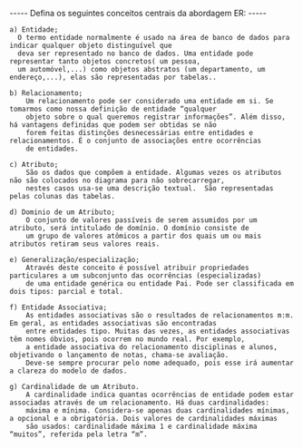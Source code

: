 ----- Defina os seguintes conceitos centrais da abordagem ER: -----

    a) Entidade;
      O termo entidade normalmente é usado na área de banco de dados para indicar qualquer objeto distinguível que
      deva ser representado no banco de dados. Uma entidade pode representar tanto objetos concretos( um pessoa,
      um automóvel,...) como objetos abstratos (um departamento, um endereço,...), elas são representadas por tabelas..

    b) Relacionamento;
        Um relacionamento pode ser considerado uma entidade em si. Se tomarmos como nossa definição de entidade “qualquer
        objeto sobre o qual queremos registrar informações”. Além disso, há vantagens definidas que podem ser obtidas se não
        forem feitas distinções desnecessárias entre entidades e relacionamentos. É o conjunto de associações entre ocorrências
        de entidades.

    c) Atributo;
        São os dados que compõem a entidade. Algumas vezes os atributos não são colocados no diagrama para não sobrecarregar,
        nestes casos usa-se uma descrição textual.  São representadas pelas colunas das tabelas.

    d) Dominio de um Atributo;
        O conjunto de valores passíveis de serem assumidos por um atributo, será intitulado de domínio. O domínio consiste de
        um grupo de valores atômicos a partir dos quais um ou mais atributos retiram seus valores reais.

    e) Generalização/especialização;
        Através deste conceito é possível atribuir propriedades particulares a um subconjunto das ocorrências (especializadas)
        de uma entidade genérica ou entidade Pai. Pode ser classificada em dois tipos: parcial e total.

    f) Entidade Associativa;
        As entidades associativas são o resultados de relacionamentos m:m. Em geral, as entidades associativas são encontradas
        entre entidades tipo. Muitas das vezes, as entidades associativas têm nomes óbvios, pois ocorrem no mundo real. Por exemplo,
        a entidade associativa do relacionamento disciplinas e alunos, objetivando o lançamento de notas, chama-se avaliação.
        Deve-se sempre procurar pelo nome adequado, pois esse irá aumentar a clareza do modelo de dados.

    g) Cardinalidade de um Atributo.
        A cardinalidade indica quantas ocorrências de entidade podem estar associadas através de um relacionamento. Há duas cardinalidades:
        máxima e mínima. Considera-se apenas duas cardinalidades mínimas, a opcional e a obrigatória. Dois valores de cardinalidades máximas
        são usados: cardinalidade máxima 1 e cardinalidade máxima “muitos”, referida pela letra “m”.
